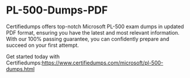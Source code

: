 # PL-500-Dumps-PDF
Certifiedumps offers top-notch Microsoft PL-500 exam dumps in updated PDF format, ensuring you have the latest and most relevant information. With our 100% passing guarantee, you can confidently prepare and succeed on your first attempt.

 Get started today with Certifiedumps:https://www.certifiedumps.com/microsoft/pl-500-dumps.html

 
